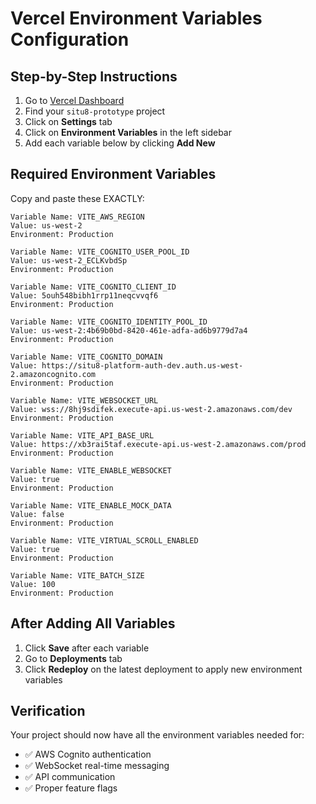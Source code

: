 # Vercel Environment Variables Configuration

## Step-by-Step Instructions

1. Go to [Vercel Dashboard](https://vercel.com/dashboard)
2. Find your `situ8-prototype` project
3. Click on **Settings** tab
4. Click on **Environment Variables** in the left sidebar
5. Add each variable below by clicking **Add New**

## Required Environment Variables

Copy and paste these EXACTLY:

```
Variable Name: VITE_AWS_REGION
Value: us-west-2
Environment: Production
```

```
Variable Name: VITE_COGNITO_USER_POOL_ID
Value: us-west-2_ECLKvbdSp
Environment: Production
```

```
Variable Name: VITE_COGNITO_CLIENT_ID
Value: 5ouh548bibh1rrp11neqcvvqf6
Environment: Production
```

```
Variable Name: VITE_COGNITO_IDENTITY_POOL_ID
Value: us-west-2:4b69b0bd-8420-461e-adfa-ad6b9779d7a4
Environment: Production
```

```
Variable Name: VITE_COGNITO_DOMAIN
Value: https://situ8-platform-auth-dev.auth.us-west-2.amazoncognito.com
Environment: Production
```

```
Variable Name: VITE_WEBSOCKET_URL
Value: wss://8hj9sdifek.execute-api.us-west-2.amazonaws.com/dev
Environment: Production
```

```
Variable Name: VITE_API_BASE_URL
Value: https://xb3rai5taf.execute-api.us-west-2.amazonaws.com/prod
Environment: Production
```

```
Variable Name: VITE_ENABLE_WEBSOCKET
Value: true
Environment: Production
```

```
Variable Name: VITE_ENABLE_MOCK_DATA
Value: false
Environment: Production
```

```
Variable Name: VITE_VIRTUAL_SCROLL_ENABLED
Value: true
Environment: Production
```

```
Variable Name: VITE_BATCH_SIZE
Value: 100
Environment: Production
```

## After Adding All Variables

1. Click **Save** after each variable
2. Go to **Deployments** tab
3. Click **Redeploy** on the latest deployment to apply new environment variables

## Verification

Your project should now have all the environment variables needed for:
- ✅ AWS Cognito authentication
- ✅ WebSocket real-time messaging
- ✅ API communication
- ✅ Proper feature flags